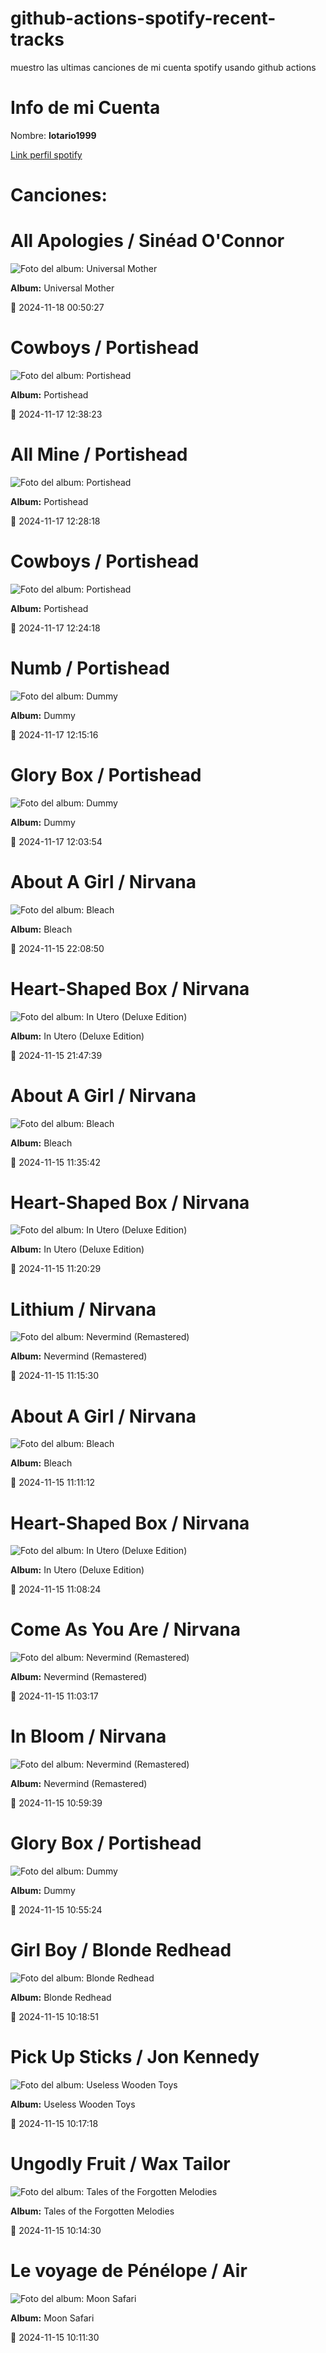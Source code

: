 

# github-actions-spotify-recent-tracks        

muestro las ultimas canciones de mi cuenta spotify usando github actions

# Info de mi Cuenta
Nombre: **lotario1999**

[Link perfil spotify](https://open.spotify.com/user/lotario1999)

# Canciones:



# **All Apologies** / Sinéad O'Connor

![Foto del album: Universal Mother](https://i.scdn.co/image/ab67616d00001e020252dd87b4ff317f775ced89)

**Album:** Universal Mother

📅 2024-11-18 00:50:27


# **Cowboys** / Portishead

![Foto del album: Portishead](https://i.scdn.co/image/ab67616d00001e02d48721bfc334d8a5d1faeffb)

**Album:** Portishead

📅 2024-11-17 12:38:23


# **All Mine** / Portishead

![Foto del album: Portishead](https://i.scdn.co/image/ab67616d00001e02d48721bfc334d8a5d1faeffb)

**Album:** Portishead

📅 2024-11-17 12:28:18


# **Cowboys** / Portishead

![Foto del album: Portishead](https://i.scdn.co/image/ab67616d00001e02d48721bfc334d8a5d1faeffb)

**Album:** Portishead

📅 2024-11-17 12:24:18


# **Numb** / Portishead

![Foto del album: Dummy](https://i.scdn.co/image/ab67616d00001e02dc20397b139223620af148f6)

**Album:** Dummy

📅 2024-11-17 12:15:16


# **Glory Box** / Portishead

![Foto del album: Dummy](https://i.scdn.co/image/ab67616d00001e02dc20397b139223620af148f6)

**Album:** Dummy

📅 2024-11-17 12:03:54


# **About A Girl** / Nirvana

![Foto del album: Bleach](https://i.scdn.co/image/ab67616d00001e0297507fd22fb690cb9085a864)

**Album:** Bleach

📅 2024-11-15 22:08:50


# **Heart-Shaped Box** / Nirvana

![Foto del album: In Utero (Deluxe Edition)](https://i.scdn.co/image/ab67616d00001e02aca059cebc1841277db22d1c)

**Album:** In Utero (Deluxe Edition)

📅 2024-11-15 21:47:39


# **About A Girl** / Nirvana

![Foto del album: Bleach](https://i.scdn.co/image/ab67616d00001e0297507fd22fb690cb9085a864)

**Album:** Bleach

📅 2024-11-15 11:35:42


# **Heart-Shaped Box** / Nirvana

![Foto del album: In Utero (Deluxe Edition)](https://i.scdn.co/image/ab67616d00001e02aca059cebc1841277db22d1c)

**Album:** In Utero (Deluxe Edition)

📅 2024-11-15 11:20:29


# **Lithium** / Nirvana

![Foto del album: Nevermind (Remastered)](https://i.scdn.co/image/ab67616d00001e02fbc71c99f9c1296c56dd51b6)

**Album:** Nevermind (Remastered)

📅 2024-11-15 11:15:30


# **About A Girl** / Nirvana

![Foto del album: Bleach](https://i.scdn.co/image/ab67616d00001e0297507fd22fb690cb9085a864)

**Album:** Bleach

📅 2024-11-15 11:11:12


# **Heart-Shaped Box** / Nirvana

![Foto del album: In Utero (Deluxe Edition)](https://i.scdn.co/image/ab67616d00001e02aca059cebc1841277db22d1c)

**Album:** In Utero (Deluxe Edition)

📅 2024-11-15 11:08:24


# **Come As You Are** / Nirvana

![Foto del album: Nevermind (Remastered)](https://i.scdn.co/image/ab67616d00001e02fbc71c99f9c1296c56dd51b6)

**Album:** Nevermind (Remastered)

📅 2024-11-15 11:03:17


# **In Bloom** / Nirvana

![Foto del album: Nevermind (Remastered)](https://i.scdn.co/image/ab67616d00001e02fbc71c99f9c1296c56dd51b6)

**Album:** Nevermind (Remastered)

📅 2024-11-15 10:59:39


# **Glory Box** / Portishead

![Foto del album: Dummy](https://i.scdn.co/image/ab67616d00001e02dc20397b139223620af148f6)

**Album:** Dummy

📅 2024-11-15 10:55:24


# **Girl Boy** / Blonde Redhead

![Foto del album: Blonde Redhead](https://i.scdn.co/image/ab67616d00001e0216ad1c823b08122acd3bbe13)

**Album:** Blonde Redhead

📅 2024-11-15 10:18:51


# **Pick Up Sticks** / Jon Kennedy

![Foto del album: Useless Wooden Toys](https://i.scdn.co/image/ab67616d00001e02bb2912d51b945d3d373f9f7b)

**Album:** Useless Wooden Toys

📅 2024-11-15 10:17:18


# **Ungodly Fruit** / Wax Tailor

![Foto del album: Tales of the Forgotten Melodies](https://i.scdn.co/image/ab67616d00001e02ba54ef939a9b21c14111d1c2)

**Album:** Tales of the Forgotten Melodies

📅 2024-11-15 10:14:30


# **Le voyage de Pénélope** / Air

![Foto del album: Moon Safari](https://i.scdn.co/image/ab67616d00001e021216e4f7e84af70ef18146ed)

**Album:** Moon Safari

📅 2024-11-15 10:11:30
